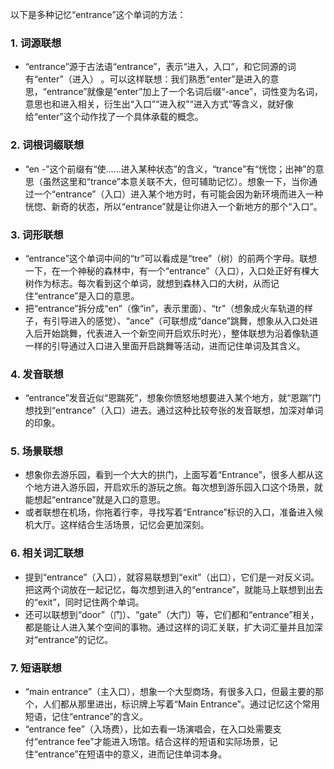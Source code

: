 以下是多种记忆“entrance”这个单词的方法：

### 1. 词源联想
 - “entrance”源于古法语“entrance”，表示“进入，入口”，和它同源的词有“enter”（进入） 。可以这样联想：我们熟悉“enter”是进入的意思，“entrance”就像是“enter”加上了一个名词后缀“-ance”，词性变为名词，意思也和进入相关，衍生出“入口”“进入权”“进入方式”等含义，就好像给“enter”这个动作找了一个具体承载的概念。

### 2. 词根词缀联想
 - “en -”这个前缀有“使……进入某种状态”的含义，“trance”有“恍惚；出神”的意思（虽然这里和“trance”本意关联不大，但可辅助记忆）。想象一下，当你通过一个“entrance”（入口）进入某个地方时，有可能会因为新环境而进入一种恍惚、新奇的状态，所以“entrance”就是让你进入一个新地方的那个“入口”。

### 3. 词形联想
 - “entrance”这个单词中间的“tr”可以看成是“tree”（树）的前两个字母。联想一下，在一个神秘的森林中，有一个“entrance”（入口），入口处正好有棵大树作为标志。每次看到这个单词，就想到森林入口的大树，从而记住“entrance”是入口的意思。
 - 把“entrance”拆分成“en”（像“in”，表示里面）、“tr”（想象成火车轨道的样子，有引导进入的感觉）、“ance”（可联想成“dance”跳舞，想象从入口处进入后开始跳舞，代表进入一个新空间开启欢乐时光），整体联想为沿着像轨道一样的引导通过入口进入里面开启跳舞等活动，进而记住单词及其含义。

### 4. 发音联想
 - “entrance”发音近似“恩踹死”，想象你愤怒地想要进入某个地方，就“恩踹”门想找到“entrance”（入口）进去。通过这种比较夸张的发音联想，加深对单词的印象。

### 5. 场景联想
 - 想象你去游乐园，看到一个大大的拱门，上面写着“Entrance”，很多人都从这个地方进入游乐园，开启欢乐的游玩之旅。每次想到游乐园入口这个场景，就能想起“entrance”就是入口的意思。
 - 或者联想在机场，你拖着行李，寻找写着“Entrance”标识的入口，准备进入候机大厅。这样结合生活场景，记忆会更加深刻。

### 6. 相关词汇联想
 - 提到“entrance”（入口），就容易联想到“exit”（出口），它们是一对反义词。把这两个词放在一起记忆，每次想到进入的“entrance”，就能马上联想到出去的“exit”，同时记住两个单词。
 - 还可以联想到“door”（门）、“gate”（大门）等，它们都和“entrance”相关，都是能让人进入某个空间的事物。通过这样的词汇关联，扩大词汇量并且加深对“entrance”的记忆。

### 7. 短语联想
 - “main entrance”（主入口），想象一个大型商场，有很多入口，但最主要的那个，人们都从那里进出，标识牌上写着“Main Entrance”。通过记忆这个常用短语，记住“entrance”的含义。
 - “entrance fee”（入场费），比如去看一场演唱会，在入口处需要支付“entrance fee”才能进入场馆。结合这样的短语和实际场景，记住“entrance”在短语中的意义，进而记住单词本身。 